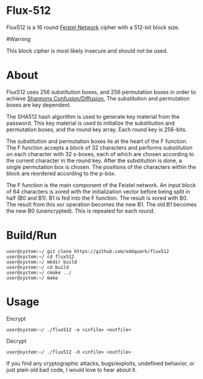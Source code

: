 # Flux-512

Flux512 is a 16 round <a href="https://en.wikipedia.org/wiki/Feistel_cipher">Feistel Network</a> cipher with a 512-bit block size. 

#Warning

This block cipher is most likely insecure and should not be used.

# About

Flux512 uses 256 substitution boxes, and 256 permutation boxes in order to achieve <a href="https://en.wikipedia.org/wiki/Confusion_and_diffusion">Shannons Confusion/Diffusion.</a> The substitution and permutation boxes are key dependent.

The SHA512 hash algorithm is used to generate key material from the password. This key material is used to initialize the substitution and permutation boxes, and the round key array. Each round key is 256-bits.

The substitution and permutation boxes lie at the heart of the F function. The F function accepts a block of 32 characters and performs substitution on each character with 32 s-boxes, each of which are chosen according to the current character in the round key. After the substitution is done, a single permutation box is chosen. The positions of the characters within the block are reordered according to the p-box.

The F function is the main component of the Feistel network. An input block of 64 characters is xored with the initialization vector before being split in half (B0 and B1).
B1 is fed into the F function. The result is xored with B0. The result from this xor operation becomes the new B1. The old B1 becomes the new B0 (unencrypted). This is repeated for each round.

# Build/Run
```
user@system:~/ git clone https://github.com/oddquark/flux512
user@system:~/ cd flux512
user@system:~/ mkdir build
user@system:~/ cd build
user@system:~/ cmake ../
user@system:~/ make
```

# Usage

Encrypt
```
user@system:~/ ./flux512 -e <infile> <outfile>
```
Decrypt
```
user@system:~/ ./flux512 -d <infile> <outfile>

```


If you find any cryptographic attacks, bugs/exploits, undefined behavior, 
or just plain old bad code, I would love to hear about it. 

